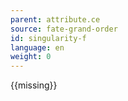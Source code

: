 ```yaml
---
parent: attribute.ce
source: fate-grand-order
id: singularity-f
language: en
weight: 0
---
```


{{missing}}
